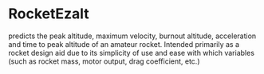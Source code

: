 # RocketEzalt
predicts the peak altitude, maximum velocity, burnout altitude, acceleration and time to peak altitude of an amateur rocket. Intended primarily as a rocket design aid due to its simplicity of use and ease with which variables (such as rocket mass, motor output, drag coefficient, etc.)
